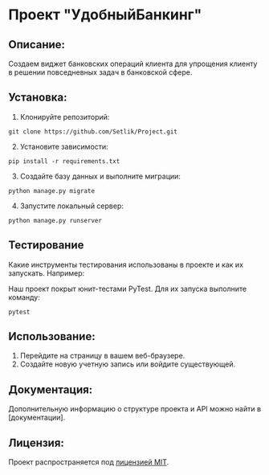 # Проект "УдобныйБанкинг"

## Описание:
Создаем виджет банковских операций клиента для упрощения клиенту в решении 
повседневных задач в банковской сфере.

## Установка:

1. Клонируйте репозиторий:

```
git clone https://github.com/Setlik/Project.git
```

2. Установите зависимости:

```
pip install -r requirements.txt
```

3. Создайте базу данных и выполните миграции:

```
python manage.py migrate
```

4. Запустите локальный сервер:

```
python manage.py runserver
```
## Тестирование
Какие инструменты тестирования использованы в проекте и как их запускать. Например:

Наш проект покрыт юнит-тестами PyTest. 
Для их запуска выполните команду: 
```
pytest
```
## Использование:

1. Перейдите на страницу в вашем веб-браузере.
2. Создайте новую учетную запись или войдите существующей.

## Документация:

Дополнительную информацию о структуре проекта и API можно найти в [документации].

## Лицензия:

Проект распространяется под [лицензией MIT](LICENSE).

